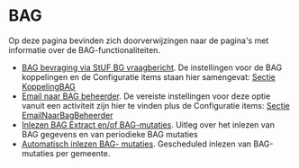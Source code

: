 # BAG

Op deze pagina bevinden zich doorverwijzingen naar de pagina's met informatie over de BAG-functionaliteiten.

- [BAG bevraging via StUF BG vraagbericht](/probleemoplossing/programmablokken/bag_bevraging.md). De instellingen voor de BAG koppelingen en de Configuratie items staan hier samengevat: [Sectie KoppelingBAG](/instellen_inrichten/configuratie/sectie_koppelingbag.md)
- [Email naar BAG beheerder](/probleemoplossing/programmablokken/email_bag-beheerder.md). De vereiste instellingen voor deze optie vanuit een activiteit zijn hier te vinden plus de Configuratie items: [Sectie EmailNaarBagBeheerder](/instellen_inrichten/configuratie/sectie_emailnaarbagbeheerder.md)
- [Inlezen BAG Extract en/of BAG-mutaties](/probleemoplossing/programmablokken/inlezen_bag-extract_en_bag-mutaties.md). Uitleg over het inlezen van BAG gegevens en van periodieke BAG mutaties
- [Automatisch inlezen BAG- mutaties](/probleemoplossing/programmablokken/automatisch_inlezen_bag_-mutaties.md). Gescheduled inlezen van BAG-mutaties per gemeente.
